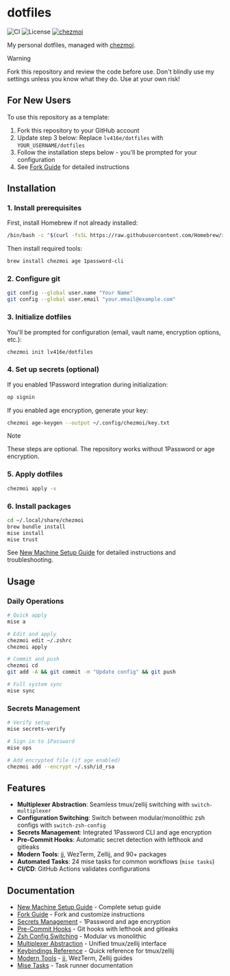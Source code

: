 # dotfiles

![CI](https://github.com/lv416e/dotfiles/workflows/Dotfiles%20CI/badge.svg)
![License](https://img.shields.io/github/license/lv416e/dotfiles)
[![chezmoi](https://img.shields.io/badge/managed%20with-chezmoi-blue)](https://www.chezmoi.io/)

My personal dotfiles, managed with [chezmoi](https://www.chezmoi.io/).

> [!WARNING]
> Fork this repository and review the code before use. Don't blindly use my settings unless you know what they do. Use at your own risk!

## For New Users

To use this repository as a template:

1. Fork this repository to your GitHub account
2. Update step 3 below: Replace `lv416e/dotfiles` with `YOUR_USERNAME/dotfiles`
3. Follow the installation steps below - you'll be prompted for your configuration
4. See [Fork Guide](FORK.md) for detailed instructions

## Installation

### 1. Install prerequisites

First, install Homebrew if not already installed:

```sh
/bin/bash -c "$(curl -fsSL https://raw.githubusercontent.com/Homebrew/install/HEAD/install.sh)"
```

Then install required tools:

```sh
brew install chezmoi age 1password-cli
```

### 2. Configure git

```sh
git config --global user.name "Your Name"
git config --global user.email "your.email@example.com"
```

### 3. Initialize dotfiles

You'll be prompted for configuration (email, vault name, encryption options, etc.):

```sh
chezmoi init lv416e/dotfiles
```

### 4. Set up secrets (optional)

If you enabled 1Password integration during initialization:

```sh
op signin
```

If you enabled age encryption, generate your key:

```sh
chezmoi age-keygen --output ~/.config/chezmoi/key.txt
```

> [!NOTE]
> These steps are optional. The repository works without 1Password or age encryption.

### 5. Apply dotfiles

```sh
chezmoi apply -v
```

### 6. Install packages

```sh
cd ~/.local/share/chezmoi
brew bundle install
mise install
mise trust
```

See [New Machine Setup Guide](docs/getting-started/new-machine-setup.md) for detailed instructions and troubleshooting.

## Usage

### Daily Operations

```bash
# Quick apply
mise a

# Edit and apply
chezmoi edit ~/.zshrc
chezmoi apply

# Commit and push
chezmoi cd
git add -A && git commit -m "Update config" && git push

# Full system sync
mise sync
```

### Secrets Management

```bash
# Verify setup
mise secrets-verify

# Sign in to 1Password
mise ops

# Add encrypted file (if age enabled)
chezmoi add --encrypt ~/.ssh/id_rsa
```

## Features

- **Multiplexer Abstraction**: Seamless tmux/zellij switching with `switch-multiplexer`
- **Configuration Switching**: Switch between modular/monolithic zsh configs with `switch-zsh-config`
- **Secrets Management**: Integrated 1Password CLI and age encryption
- **Pre-Commit Hooks**: Automatic secret detection with lefthook and gitleaks
- **Modern Tools**: jj, WezTerm, Zellij, and 90+ packages
- **Automated Tasks**: 24 mise tasks for common workflows (`mise tasks`)
- **CI/CD**: GitHub Actions validates configurations

## Documentation

- [New Machine Setup Guide](docs/getting-started/new-machine-setup.md) - Complete setup guide
- [Fork Guide](FORK.md) - Fork and customize instructions
- [Secrets Management](docs/guides/secrets-management.md) - 1Password and age encryption
- [Pre-Commit Hooks](docs/explanation/pre-commit-hooks.md) - Git hooks with lefthook and gitleaks
- [Zsh Config Switching](docs/guides/zsh-config-switching.md) - Modular vs monolithic
- [Multiplexer Abstraction](docs/explanation/multiplexer-abstraction.md) - Unified tmux/zellij interface
- [Keybindings Reference](docs/reference/keybindings.md) - Quick reference for tmux/zellij
- [Modern Tools](docs/guides/modern-tools.md) - jj, WezTerm, Zellij guides
- [Mise Tasks](docs/reference/mise-tasks.md) - Task runner documentation
